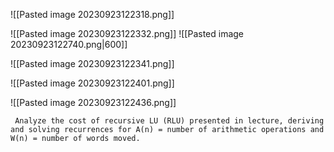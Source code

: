 ![[Pasted image 20230923122318.png]]

![[Pasted image 20230923122332.png]]
![[Pasted image 20230923122740.png|600]]


![[Pasted image 20230923122341.png]]

![[Pasted image 20230923122401.png]]

![[Pasted image 20230923122436.png]]

```ad-question
 Analyze the cost of recursive LU (RLU) presented in lecture, deriving and solving recurrences for A(n) = number of arithmetic operations and W(n) = number of words moved.

```
